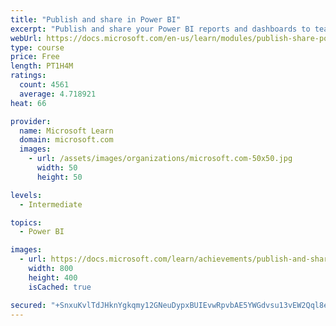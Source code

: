 ```yaml
---
title: "Publish and share in Power BI"
excerpt: "Publish and share your Power BI reports and dashboards to teammates in your organization or to everyone on the web."
webUrl: https://docs.microsoft.com/en-us/learn/modules/publish-share-power-bi/
type: course
price: Free
length: PT1H4M
ratings:
  count: 4561
  average: 4.718921
heat: 66

provider:
  name: Microsoft Learn
  domain: microsoft.com
  images:
    - url: /assets/images/organizations/microsoft.com-50x50.jpg
      width: 50
      height: 50

levels:
  - Intermediate

topics:
  - Power BI

images:
  - url: https://docs.microsoft.com/learn/achievements/publish-and-share-with-power-bi-desktop-social.png
    width: 800
    height: 400
    isCached: true

secured: "+SnxuKvlTdJHknYgkqmy12GNeuDypxBUIEvwRpvbAE5YWGdvsu13vEW2Qql8eAzYB5ssGzIXzdBVtf0qDuK9xmpqaN1ppZ1GMHdeF8JWOn6xP1L02P7sp2Arc6aP/CmVzz1JCl8h4D8ySVS8OURZ5sf/uGIa8SoB7/KUi0c9b65+5XsUOIpy1xBIRKgVAyJc2JYVl0rod0Y+ZCFLpr0pLoMQg4AUyIB2u2yCHj8QKW+jRrYeIYE1QUh0hFHSKQpXazYpEFrDiRvY8P7EGyabREwdRSOfhA36FDo9ymkta9aje3cMldUc2pbCd3kfwt5YowinaOOYmfEmtYqKJ994az/EFoYRglBINNhw783wTkDpXx3t6xClNY6MBopUq4MlRONKOLi8TY8GHC8oeqAO5k3/LgpIgalfb1nvuWVmfSg=;eFJj75EGlIh1prtZ74zc/g=="
---
```


